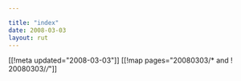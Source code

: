 ```yaml
---

title: "index"
date: 2008-03-03
layout: rut
---
```


[[!meta updated="2008-03-03"]]
[[!map pages="20080303/* and ! 20080303/*/*"]]
